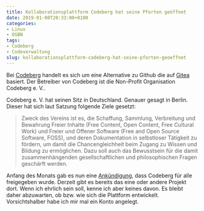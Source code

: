 ```yaml
---
title: Kollaborationsplattform Codeberg hat seine Pforten geöffnet
date: 2019-01-08T20:33:00+0100
categories:
- Linux
- OSBN
tags:
- Codeberg
- Codeverwaltung
slug: kollaborationsplattform-codeberg-hat-seine-pforten-geoeffnet
---
```

Bei [Codeberg](https://codeberg.org) handelt es sich um eine Alternative zu Github die auf [Gitea](https://gitea.io) basiert. Der Betreiber von Codeberg ist die Non-Profit Organisation Codeberg e. V..

Codeberg e. V. hat seinen Sitz in Deutschland. Genauer gesagt in Berlin. Dieser hat sich laut Satzung folgende Ziele gesetzt:

>Zweck des Vereins ist es, die Schaffung, Sammlung, Verbreitung und Bewahrung Freier Inhalte (Free Content, Open Content, Free Cultural Work) und Freier und Offener Software (Free and Open Source Software, FOSS), und deren Dokumentation in selbstloser Tätigkeit zu fördern, um damit die Chancengleichheit beim Zugang zu Wissen und Bildung zu ermöglichen. Dazu soll auch das Bewusstsein für die damit zusammenhängenden gesellschaftlichen und philosophischen Fragen geschärft werden.

Anfang des Monats gab es nun eine [Ankündigung](https://blog.codeberg.org/codebergorg-launched.html), dass Codeberg für alle freigegeben wurde. Derzeit gibt es bereits das eine oder andere Projekt dort. Wenn ich ehrlich sein soll, kenne ich aber keines davon. Es bleibt daher abzuwarten, ob bzw. wie sich die Plattform entwickelt. Vorsichtshalber habe ich mir mal ein Konto angelegt.
